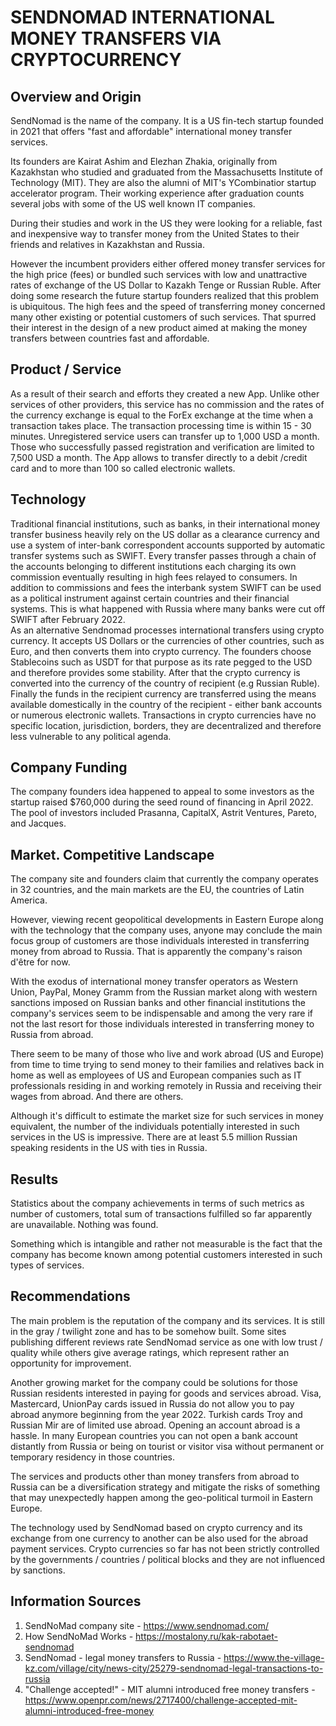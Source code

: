 # SENDNOMAD INTERNATIONAL MONEY TRANSFERS VIA CRYPTOCURRENCY
 
## Overview and Origin
 
SendNomad is the name of the company.  It is a US fin-tech startup founded in 2021 that offers "fast and affordable" international money transfer services.
 
Its founders are Kairat Ashim and Elezhan Zhakia, originally from Kazakhstan who studied and graduated from the Massachusetts Institute of Technology (MIT). They are also the alumni of MIT's YCombinatior startup accelerator program.  Their working experience after graduation counts several jobs with some of the US well known IT companies.
 
During their studies and work in the US they were looking for a reliable, fast and inexpensive  way to transfer money from the United States to their friends and relatives in Kazakhstan and Russia.
 
However the incumbent providers either offered money transfer services for the high price (fees) or bundled such services with low and unattractive rates of exchange of the US Dollar to Kazakh Tenge or Russian Ruble.  After doing some research the future startup founders realized that this problem is ubiquitous. The high fees and the speed of transferring money concerned many other existing or potential customers of such services.  That spurred their interest in the design of a new product aimed at making the money transfers between countries fast and affordable.
 
## Product / Service
 
As a result of their search and efforts they created a new App. Unlike other services of other providers, this service has no commission and the rates of the currency exchange is equal to the ForEx exchange at the time when a transaction takes place. The transaction processing time  is within 15 -  30 minutes. Unregistered service users can transfer up to 1,000 USD a month.  Those who successfully passed registration and verification are limited to 7,500 USD a month.  The App allows to transfer directly to a debit /credit card and to more than 100 so called electronic wallets.
  
## Technology

Traditional financial institutions, such as banks, in their international money transfer business heavily rely on the US dollar as a clearance currency and use a system of inter-bank correspondent accounts supported by automatic transfer systems such as SWIFT. Every transfer passes through a chain of the accounts belonging to different institutions each charging its own commission eventually resulting in high fees relayed to consumers.  In addition to commissions and fees the interbank system SWIFT can be used as a political instrument against certain countries and their financial systems.  This is what happened with Russia where many banks were cut off SWIFT after February 2022.  
As an alternative Sendnomad processes international transfers using crypto currency.  It accepts US Dollars or the currencies of other countries, such as Euro, and then converts them into crypto currency.  The founders choose Stablecoins such as USDT for that purpose as its rate pegged to the USD  and therefore provides some stability.  After that the crypto currency is converted into the currency of the country of recipient (e.g Russian Ruble).  Finally the funds in the recipient currency are transferred using  the means available domestically in  the country of the  recipient - either bank accounts or numerous electronic wallets. Transactions in crypto currencies have no specific location, jurisdiction,  borders, they are decentralized  and therefore less vulnerable to any political agenda.
 
## Company Funding
 
The company founders idea happened to appeal to some investors as the startup raised $760,000 during  the seed round  of financing in April 2022. The pool of investors included  Prasanna, CapitalX, Astrit Ventures, Pareto, and Jacques.
 
## Market.  Competitive Landscape
 
The company site and founders claim that currently the company operates in 32 countries, and  the main markets are the EU, the countries of Latin America. 
 
However, viewing recent geopolitical developments in Eastern Europe along with the technology that the company uses, anyone may conclude the main focus group of customers are those individuals interested in transferring money from abroad to Russia. That is apparently the company's raison d'être for now.
 
With the exodus of international money transfer operators as Western Union, PayPal, Money Gramm from the Russian market along with western sanctions imposed on Russian banks and other financial institutions the company's services seem to be indispensable and among the very rare if not the last resort for those individuals interested in transferring money to Russia from abroad.
 
There seem to be many of those who live and work abroad (US and Europe) from time to time trying to send money to their families and relatives back in home as well as employees of US and European companies such as IT professionals residing in and working remotely in Russia and receiving their wages from abroad.  And there are others.
 
Although it's difficult to estimate the market size for such services in money equivalent, the number of the individuals potentially interested in such services in the US is impressive.  There are at least 5.5 million Russian speaking residents in the US with ties in Russia.
  
## Results
 
Statistics about the company achievements in terms of such  metrics as number of customers, total sum of transactions fulfilled so far apparently are unavailable. Nothing was found.
 
Something which is intangible and rather not measurable is the fact that the company has become known among potential customers interested in such types of services. 
 
## Recommendations
 
The main problem is the reputation of the company and its services.  It is still  in the gray / twilight zone and has to be somehow  built. Some sites publishing different reviews rate SendNomad service as one with low trust / quality while others give average ratings, which represent rather an opportunity for improvement.
 
Another growing market for the company could be solutions for those Russian residents interested in paying for goods and services abroad.  Visa, Mastercard, UnionPay cards issued in Russia do not allow you to pay abroad anymore beginning from the year 2022.  Turkish cards Troy and Russian Mir are of limited use abroad. Opening an account abroad is a hassle. In many European countries you can not open a bank account distantly from Russia or being on tourist or visitor visa without permanent or temporary residency in those countries.
 
The services and products other than money transfers from abroad to Russia can be a diversification strategy and mitigate the risks of something that may  unexpectedly happen among the geo-political turmoil in Eastern Europe.
 
The technology used by SendNomad based on crypto currency and its exchange from one currency to another can be also used for the abroad payment services.   Crypto currencies so far has not been strictly controlled by the governments / countries / political blocks and they are not influenced by sanctions.
 
## Information Sources

1. SendNoMad company site - https://www.sendnomad.com/
2. How SendNoMad Works - https://mostalony.ru/kak-rabotaet-sendnomad
3. SendNomad - legal money transfers to Russia -  https://www.the-village-kz.com/village/city/news-city/25279-sendnomad-legal-transactions-to-russia
4. "Challenge accepted!" - MIT alumni introduced free money transfers - https://www.openpr.com/news/2717400/challenge-accepted-mit-alumni-introduced-free-money
 





 
